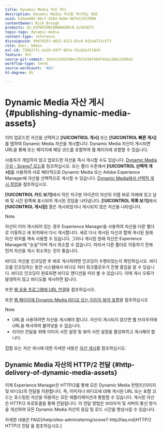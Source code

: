 ```yaml
---
title: Dynamic Media 자산 게시
description: Dynamic Media 자산을 게시하는 방법
uuid: b1bee905-86cf-4284-8d4e-067e11557899
contentOwner: Rick Brough
products: SG_EXPERIENCEMANAGER/6.5/ASSETS
topic-tags: dynamic-media
content-type: reference
discoiquuid: 99d7025f-d022-4213-83c0-815a4712c573
role: User, Admin
exl-id: 750627fc-2a29-43ff-867e-55cb2e371043
feature: 게시
source-git-commit: 363e5159d290ecfbf4338f6b9793e11b613389a5
workflow-type: tm+mt
source-wordcount: '462'
ht-degree: 0%

---
```


# Dynamic Media 자산 게시 {#publishing-dynamic-media-assets}

이미 업로드한 자산을 선택하고 **[!UICONTROL 게시]** 또는 **[!UICONTROL 빠른 게시]**&#x200B;를 탭하여 Dynamic Media 자산을 게시합니다. Dynamic Media 자산이 게시되면 URL을 통해 또는 페이지에 해당 코드를 포함하여 웹 페이지에 포함할 수 있습니다.

사용자가 개입하지 않고 업로드한 자산을 즉시 게시할 수도 있습니다. [Dynamic Media 구성 - Scene7 모드](config-dms7.md)를 참조하십시오.
또는 폴더 수준에서 **[!UICONTROL 선택적 게시]**&#x200B;를 사용하여 서로 배타적으로 Dynamic Media 또는 Adobe Experience Manager에 자산을 선택적으로 게시할 수 있습니다. [Dynamic Media에서 선택적 게시 작업](/help/assets/selective-publishing.md)을 참조하십시오.

**[!UICONTROL 카드 보기]**&#x200B;에서 작은 지구본 아이콘이 자산의 이름 바로 아래에 있고 날짜 및 시간 왼쪽에 표시되어 게시된 것임을 나타냅니다. **[!UICONTROL 목록 보기]**&#x200B;에서 **[!UICONTROL 게시된]** 열은 게시되었거나 게시되지 않은 자산을 나타냅니다.

>[!NOTE]
>
>자산이 이미 게시되어 있는 경우 Experience Manager을 사용하여 자산을 다른 폴더로 이동하고 새 위치에서 다시 게시합니다. 새로 다시 게시된 자산과 함께 게시된 원래 자산 위치를 계속 사용할 수 있습니다. 그러나 게시된 원래 자산은 Experience Manager에 &quot;손실&quot;이며 게시 취소할 수 없습니다. 따라서 다른 폴더로 이동하기 전에 먼저 자산을 게시 취소하는 것이 좋습니다.

비디오 자산을 인코딩한 후 바로 게시하려면 인코딩이 수행되었는지 확인하십시오. 비디오를 인코딩하는 동안 시스템에서 비디오 처리 워크플로우가 진행 중임을 알 수 있습니다. 비디오 인코딩이 완료되면 비디오 렌디션을 미리 볼 수 있습니다. 이때 게시 오류가 발생하지 않고 비디오를 게시하면 됩니다.

또한 [웹 응용 프로그램에 URL 연결](linking-urls-to-yourwebapplication.md)을 참조하십시오.

또한 [웹 페이지에 Dynamic Media 비디오 또는 이미지 뷰어 포함](embed-code.md)을 참조하십시오

>[!NOTE]
>
>* URL을 사용하려면 자산을 게시해야 합니다. 자산이 게시되지 않으면 웹 브라우저에 URL을 복사하여 붙여넣을 수 없습니다.
>* 라이브 전달을 위해 이미지 사전 설정 및 뷰어 사전 설정을 활성화하고 게시해야 합니다.

>



집합 또는 자산 게시에 대한 자세한 내용은 [자산 게시](manage-assets.md)를 참조하십시오.

## Dynamic Media 자산의 HTTP/2 전달 {#http-delivery-of-dynamic-media-assets}

이제 Experience Manager은 HTTP/2를 통해 모든 Dynamic Media 컨텐츠(이미지 및 비디오)의 전달을 지원합니다. 즉, 이미지나 비디오에 대해 게시된 URL 또는 포함 코드는 호스팅된 자산을 허용하는 모든 애플리케이션과 통합할 수 있습니다. 게시된 자산은 HTTP/2 프로토콜을 통해 전달됩니다. 이 전달 방법은 브라우저 및 서버의 통신 방식을 개선하여 모든 Dynamic Media 자산의 응답 및 로드 시간을 향상시킬 수 있습니다.

자세한 내용은 FAQ](/help/sites-administering/scene7-http2faq.md)HTTP/2 HTTP/2 전달 을 참조하십시오.[
